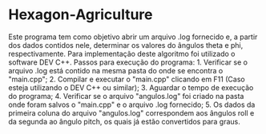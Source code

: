 # Hexagon-Agriculture
Este programa tem como objetivo abrir um arquivo .log fornecido e, a partir dos dados contidos nele, determinar os valores do ângulos
theta e phi, respectivamente.
Para implementação deste algoritmo foi utilizado o software DEV C++.
Passos para execução do programa:
                    1. Verificar se o arquivo .log está contido na mesma pasta do onde se encontra o "main.cpp";
                    2. Compilar e executar o "main.cpp" clicando em F11 (Caso esteja utilizando o DEV C++ ou similar);
                    3. Aguardar o tempo de execução do programa;
                    4. Verificar se o arquivo "angulos.log" foi criado na pasta onde foram salvos o "main.cpp" e o arquivo .log fornecido;
                    5. Os dados da primeira coluna do arquivo "angulos.log" correspondem aos ângulos roll e da segunda ao ângulo pitch, os 
                    quais já estão convertidos para graus.
